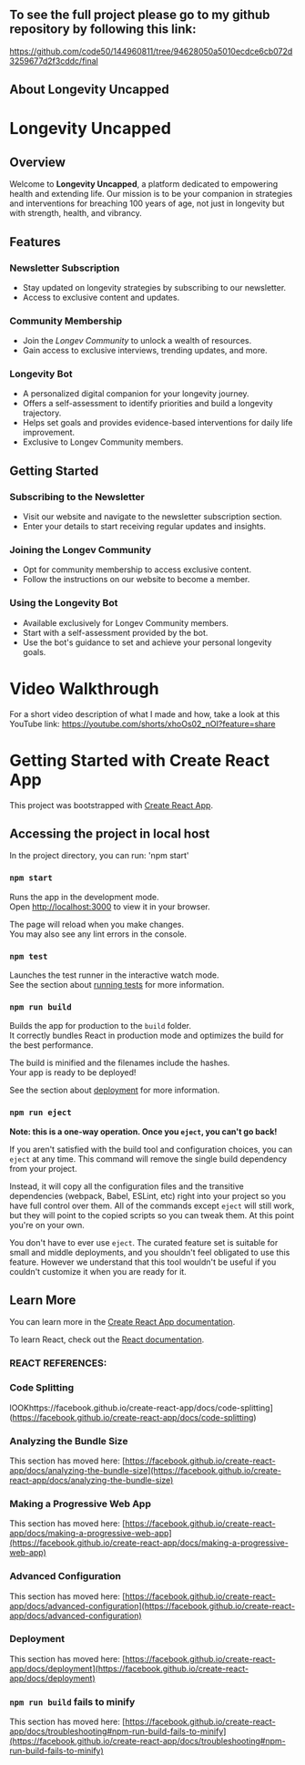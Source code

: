 ## To see the full project please go to my github repository by following this link:
https://github.com/code50/144960811/tree/94628050a5010ecdce6cb072d3259677d2f3cddc/final

## About Longevity Uncapped

# Longevity Uncapped

## Overview
Welcome to **Longevity Uncapped**, a platform dedicated to empowering health and extending life. Our mission is to be your companion in strategies and interventions for breaching 100 years of age, not just in longevity but with strength, health, and vibrancy.

## Features

### Newsletter Subscription
- Stay updated on longevity strategies by subscribing to our newsletter.
- Access to exclusive content and updates.

### Community Membership
- Join the *Longev Community* to unlock a wealth of resources.
- Gain access to exclusive interviews, trending updates, and more.

### Longevity Bot
- A personalized digital companion for your longevity journey.
- Offers a self-assessment to identify priorities and build a longevity trajectory.
- Helps set goals and provides evidence-based interventions for daily life improvement.
- Exclusive to Longev Community members.

## Getting Started

### Subscribing to the Newsletter
- Visit our website and navigate to the newsletter subscription section.
- Enter your details to start receiving regular updates and insights.

### Joining the Longev Community
- Opt for community membership to access exclusive content.
- Follow the instructions on our website to become a member.

### Using the Longevity Bot
- Available exclusively for Longev Community members.
- Start with a self-assessment provided by the bot.
- Use the bot's guidance to set and achieve your personal longevity goals.

# Video Walkthrough

For a short video description of what I made and how, take a look at this YouTube link: https://youtube.com/shorts/xhoOs02_nOI?feature=share

# Getting Started with Create React App

This project was bootstrapped with [Create React App](https://github.com/facebook/create-react-app).

## Accessing the project in local host

In the project directory, you can run: 'npm start'

### `npm start`

Runs the app in the development mode.\
Open [http://localhost:3000](http://localhost:3000) to view it in your browser.

The page will reload when you make changes.\
You may also see any lint errors in the console.

### `npm test`

Launches the test runner in the interactive watch mode.\
See the section about [running tests](https://facebook.github.io/create-react-app/docs/running-tests) for more information.

### `npm run build`

Builds the app for production to the `build` folder.\
It correctly bundles React in production mode and optimizes the build for the best performance.

The build is minified and the filenames include the hashes.\
Your app is ready to be deployed!

See the section about [deployment](https://facebook.github.io/create-react-app/docs/deployment) for more information.

### `npm run eject`

**Note: this is a one-way operation. Once you `eject`, you can't go back!**

If you aren't satisfied with the build tool and configuration choices, you can `eject` at any time. This command will remove the single build dependency from your project.

Instead, it will copy all the configuration files and the transitive dependencies (webpack, Babel, ESLint, etc) right into your project so you have full control over them. All of the commands except `eject` will still work, but they will point to the copied scripts so you can tweak them. At this point you're on your own.

You don't have to ever use `eject`. The curated feature set is suitable for small and middle deployments, and you shouldn't feel obligated to use this feature. However we understand that this tool wouldn't be useful if you couldn't customize it when you are ready for it.

## Learn More

You can learn more in the [Create React App documentation](https://facebook.github.io/create-react-app/docs/getting-started).

To learn React, check out the [React documentation](https://reactjs.org/).

### REACT REFERENCES:

### Code Splitting

lOOKhttps://facebook.github.io/create-react-app/docs/code-splitting](https://facebook.github.io/create-react-app/docs/code-splitting)

### Analyzing the Bundle Size

This section has moved here: [https://facebook.github.io/create-react-app/docs/analyzing-the-bundle-size](https://facebook.github.io/create-react-app/docs/analyzing-the-bundle-size)

### Making a Progressive Web App

This section has moved here: [https://facebook.github.io/create-react-app/docs/making-a-progressive-web-app](https://facebook.github.io/create-react-app/docs/making-a-progressive-web-app)

### Advanced Configuration

This section has moved here: [https://facebook.github.io/create-react-app/docs/advanced-configuration](https://facebook.github.io/create-react-app/docs/advanced-configuration)

### Deployment

This section has moved here: [https://facebook.github.io/create-react-app/docs/deployment](https://facebook.github.io/create-react-app/docs/deployment)

### `npm run build` fails to minify

This section has moved here: [https://facebook.github.io/create-react-app/docs/troubleshooting#npm-run-build-fails-to-minify](https://facebook.github.io/create-react-app/docs/troubleshooting#npm-run-build-fails-to-minify)

